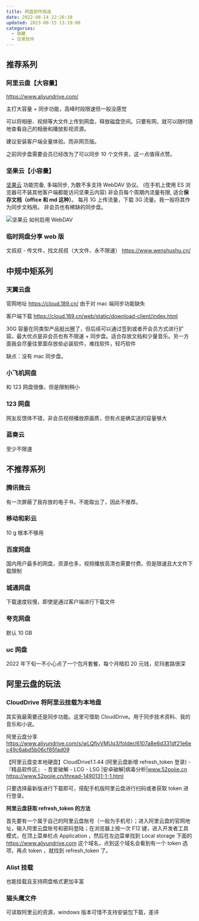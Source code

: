 ```yaml
---
title: 网盘软件挑选
date: 2022-08-14 22:26:18
updated: 2023-08-15 13:19:00
categories:
  - 收藏
  - 日常软件
---
```


## 推荐系列

### 阿里云盘【大容量】

<https://www.aliyundrive.com/>

主打大容量 + 同步功能，高峰时段限速但一般没感觉

可以将相册、视频等大文件上传到网盘，释放磁盘空间。只要有网，就可以随时随地查看自己的相册和播放影视资源。

建议安装客户端全量体验。而非网页版。

之前同步盘需要会员已经改为了可以同步 10 个文件夹，这一点值得点赞。

### 坚果云【小容量】

[坚果云](https://www.jianguoyun.com/)
功能完备, 多端同步, 为数不多支持 WebDAV 协议。 (在手机上使用 ES 浏览器可不装其他客户端都能访问坚果云内容)
非会员每个周期内流量有限, 适合**保存文档（office 和 md 这种）**。
每月 1G 上传流量，下载 3G 流量。我一般将其作为同步文档用。
非会员也有稀缺的同步盘。

<!-- more -->

![坚果云 如何启用 WebDAV](/images/收藏-我的软件/专题-网盘类软件分享/WebDAV%E5%90%AF%E7%94%A8.png)

### 临时网盘分享 web 版

文叔叔 - 传文件，找文叔叔（大文件、永不限速）
<https://www.wenshushu.cn/>

## 中规中矩系列

### 天翼云盘

官网地址
<https://cloud.189.cn/> 由于对 mac 端同步功能缺失

客户端下载
<https://cloud.189.cn/web/static/download-client/index.html>

30G 容量在同类型产品挺出圈了，但后续可以通过签到或者开会员方式进行扩容。最大优点是非会员也有不限速 + 同步盘。适合存放文档和少量音乐。另一方面我会尽量往里面存放些必装软件，难找软件，轻巧软件

缺点：没有 mac 同步盘。

### 小飞机网盘

和 123 网盘很像，但是限制稍小

### 123 网盘

网友反馈体不错，非会员视频播放原画质，但有点是确实送的容量够大

### 蓝奏云

至少不限速

## 不推荐系列

### 腾讯微云

有一次屏蔽了我存放的电子书，不能取出了，因此不推荐。

### 移动和彩云

10 g 根本不够用

### 百度网盘

国内用户最多的网盘，资源也多，视频播放高清也需要付费。但是限速且大文件下载限制

### 城通网盘

下载速度较慢，即使是通过客户端进行下载文件

### 夸克网盘

默认 10 GB

### uc 网盘

2022 年下旬一不小心点了一个包月套餐，每个月暗扣 20 元钱，尼玛套路很深

## 阿里云盘的玩法

### CloudDrive 将阿里云挂载为本地盘

其实我最需要还是同步功能。这里可借助 CloudDrive。用于同步技术资料、我的音乐和小说。

阿里云盘分享
<https://www.aliyundrive.com/s/wLQfjyVMUq3/folder/6107a8e6d331df21e6ec49c6abd5b06cf85fad09>

【阿里云盘变本地硬盘】CloudDrive1.1.44 (阿里云盘新增 refresh_token 登录) - 『精品软件区』 - 吾爱破解 - LCG - LSG |安卓破解|病毒分析|www.52pojie.cn
<https://www.52pojie.cn/thread-1490131-1-1.html>

只要选择最新版进行下载即可，搭配手机版阿里云盘进行扫码或者获取 token 进行登录。

**阿里云盘获取 refresh_token 的方法**

首先要有一个属于自己的阿里云盘账号（一般为手机号）；进入阿里云盘的官网地址，输入阿里云盘账号和密码登陆；在浏览器上按一次 F12 键，进入开发者工具模式，在顶上菜单栏点 Application ，然后在左边菜单找到 Local storage 下面的 <https://www.aliyundrive.com> 这个域名，点到这个域名会看到有一个 token 选项，再点 token ，就找到 refresh_token 了。

### Alist 挂载

也能挂载且支持网盘格式更加丰富

### 猫头鹰文件

可读取阿里云的资源，windows 版本可惜不支持安装包下载，差评

